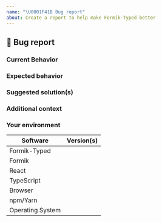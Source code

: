 ```yaml
---
name: "\U0001F41B Bug report"
about: Create a report to help make Formik-Typed better
---
```


## 🐛 Bug report

### Current Behavior

<!-- If applicable, add screenshots to help explain your problem. -->

### Expected behavior

<!-- A clear and concise description of what you expected to happen. -->

### Suggested solution(s)

<!-- How could we solve this bug? What changes would need to made to Formik-Typed? -->

### Additional context

<!-- Add any other context about the problem here.  -->

### Your environment

<!-- PLEASE FILL THIS OUT -->

| Software         | Version(s) |
| ---------------- | ---------- |
| Formik-Typed     |
| Formik           |
| React            |
| TypeScript       |
| Browser          |
| npm/Yarn         |
| Operating System |
